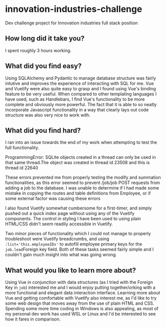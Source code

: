 # innovation-industries-challenge
Dev challenge project for Innovation industries full stack position

## How long did it take you?

I spent roughly 3 hours working.

## What did you find easy?

Using SQLAlchemy and Pydantic to manage database structure was fairly intutive and improves the experience of interacting with SQL for me.
Vue and Vuetify were also quite easy to grasp and I found using Vue's binding feature to be very useful. When compared to other templating languages I have used,
such as Handlebars, I find Vue's functionality to be more complete and obviously more powerful. The fact that it is able to so neatly incorporate Javascript functionality 
in a way that clearly lays out code structure was also very nice to work with.

## What did you find hard?

I ran into an issue towards the end of my work when attempting to test the full functionality.

   ProgrammingError: SQLite objects created in a thread can only be used in that same thread.The object was created in thread id 23508 and this is thread id 22640

These errors prevented me from properly testing the modify and summation functionalities, as this error seemed to prevent /job/job POST requests from adding a job to the 
database. I was unable to determine if I had made some mistake in copying the routes and table definitions from Employee, or if some external factor was causing these errors

I also found Vuetify somewhat cumbersome for a first-timer, and simply pushed out a quick index page without using any of the Vuetify components. The control in styling
I have been used to using plain HTML/CSS didn't seem readily accessible in Vuetify.

Two minor pieces of functionality which I could not manage to properly troubleshoot were Vuetify breadcrumbs, and using `:list='this.employeeIDs'` to autofill employee 
primary keys for the `job.lead`Foreign key field. Both of these tasks seemed fairly simple and I couldn't gain much insight into what was going wrong.

## What would you like to learn more about?

Using Vue in conjunction with data structures (as I tried with the Foreign Key in `job`) interested me and I would enjoy putting together/orking with a more functional and elegant 
data interaction interface. Learning more about Vue and getting comfortable with Vuetify also interest me, as I'd like to try some web design that moves away from the use 
of plain HTML and CSS. Spending some more time coding in Windows is also appealing, as most of my personal dev work has used WSL or Linux and I'd be interested to see how
it fares in comparison.
